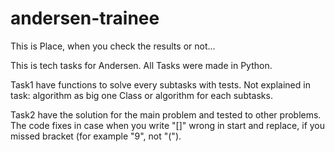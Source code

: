 # andersen-trainee
This is Place, when you check the results or not...

This is tech tasks for Andersen.
All Tasks were made in Python.

Task1 have functions to solve every subtasks with tests.
Not explained in task: algorithm as big one Class or algorithm for each subtasks.

Task2 have the solution for the main problem and tested to other problems. 
The code fixes in case when you write "[]" wrong in start and replace, if you missed bracket (for example "9", not "(").
